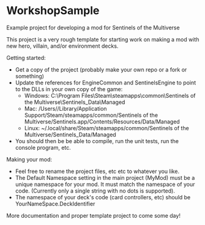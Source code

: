 # WorkshopSample
Example project for developing a mod for Sentinels of the Multiverse

This project is a very rough template for starting work on making a mod with new hero, villain, and/or environment decks.

Getting started:

- Get a copy of the project (probably make your own repo or a fork or something)
- Update the references for EngineCommon and SentinelsEngine to point to the DLLs in your own copy of the game:
  - Windows: C:\Program Files\Steam\steamapps\common\Sentinels of the Multiverse\Sentinels_Data\Managed
  - Mac: /Users/<USERNAME>/Library/Application Support/Steam/steamapps/common/Sentinels of the Multiverse/Sentinels.app/Contents/Resources/Data/Managed
  - Linux: ~/.local/share/Steam/steamapps/common/Sentinels of the Multiverse/Sentinels_Data/Managed
- You should then be be able to compile, run the unit tests, run the console program, etc.  

Making your mod:

- Feel free to rename the project files, etc etc to whatever you like.
- The Default Namespace setting in the main project (MyMod) must be a unique namespace for your mod. It must match the namespace of your code. (Currently only a single string with no dots is supported).
- The namespace of your deck's code (card controllers, etc) should be YourNameSpace.DeckIdentifier

More documentation and proper template project to come some day!

